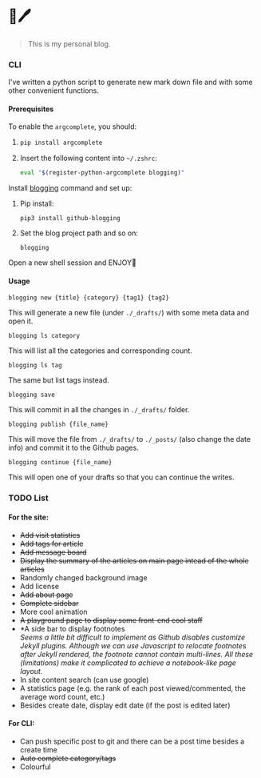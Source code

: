 # 📖🖊

> This is my personal blog.

### CLI

I've written a python script to generate new mark down file and with some other convenient functions.

#### Prerequisites

To enable the `argcomplete`, you should:

1. ```bash
   pip install argcomplete
   ```
2. Insert the following content into `~/.zshrc`:

   ```bash
   eval "$(register-python-argcomplete blogging)"
   ```


Install [blogging](https://github.com/cuyu/blogging) command and set up:

1. Pip install:

   ````
   pip3 install github-blogging
   ````

2. Set the blog project path and so on:

   ````
   blogging
   ````


Open a new shell session and ENJOY🍹

#### Usage

````
blogging new {title} {category} {tag1} {tag2}
````

This will generate a new file (under `./_drafts/`) with some meta data and open it.

````
blogging ls category
````

This will list all the categories and corresponding count.

````
blogging ls tag
````

The same but list tags instead.

````
blogging save
````

This will commit in all the changes in `./_drafts/` folder.

````
blogging publish {file_name}
````

This will move the file from `./_drafts/` to `./_posts/` (also change the date info) and commit it to the Github pages.

````
blogging continue {file_name}
````

This will open one of your drafts so that you can continue the writes.

### TODO List

#### For the site:

- ~~Add visit statistics~~
- ~~Add tags for article~~
- ~~Add message board~~
- ~~Display the summary of the articles on main page intead of the whole articles~~
- Randomly changed background image
- Add license
- ~~Add about page~~
- ~~Complete sidebar~~
- More cool animation
- ~~A playground page to display some front-end cool staff~~
- *A side bar to display footnotes  
  *Seems a little bit difficult to implement as Github disables customize Jekyll plugins. Although we can use Javascript to relocate footnotes after Jekyll rendered, the footnote cannot contain multi-lines. All these (limitations) make it complicated to achieve a notebook-like page layout.*
- In site content search (can use google)
- A statistics page (e.g. the rank of each post viewed/commented, the average word count, etc.)
- Besides create date, display edit date (if the post is edited later)

#### For CLI:

- Can push specific post to git and there can be a post time besides a create time
- ~~Auto complete category/tags~~
- Colourful
